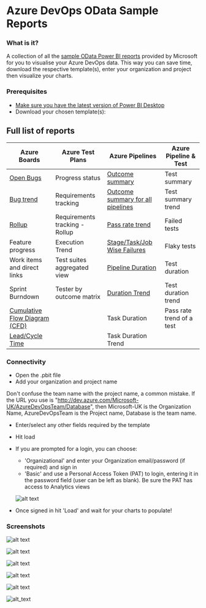 # Azure DevOps OData Sample Reports
### What is it?
A collection of all the [sample OData Power BI reports](https://docs.microsoft.com/en-us/azure/devops/report/powerbi/sample-odata-overview?view=azure-devops) provided by Microsoft for you to visualise your Azure DevOps data. This way you can save time, download the respective template(s), enter your organization and project then visualize your charts. 

### Prerequisites
* [Make sure you have the latest version of Power BI Desktop](https://aka.ms/pbiSingleInstaller)
* Download your chosen template(s):

## Full list of reports

| Azure Boards  | Azure Test Plans | Azure Pipelines | Azure Pipeline & Test |
| ------------- | ------------- | ------------- | ------------- |
| [Open Bugs](https://github.com/nbrown02/AzureDevOps-OData-SampleReports/raw/main/Azure%20Boards%20-%20OData%20Reports/Open%20Bugs.pbit) | Progress status | [Outcome summary](https://github.com/nbrown02/AzureDevOps-OData-SampleReports/raw/main/Azure%20Pipelines%20-%20OData%20Reports/Pipeline%20Outcome%20Summary.pbit) | Test summary |
| [Bug trend](https://github.com/nbrown02/AzureDevOps-OData-SampleReports/raw/main/Azure%20Boards%20-%20OData%20Reports/Bug%20Trend.pbit) | Requirements tracking  | [Outcome summary for all pipelines](https://github.com/nbrown02/AzureDevOps-OData-SampleReports/raw/main/Azure%20Pipelines%20-%20OData%20Reports/Pipeline%20Outcome%20Summary%20-%20All%20Pipelines.pbit) | Test summary trend |
| [Rollup](https://github.com/nbrown02/AzureDevOps-OData-SampleReports/raw/main/Azure%20Boards%20-%20OData%20Reports/Rollup.pbit)  | Requirements tracking - Rollup | [Pass rate trend](https://github.com/nbrown02/AzureDevOps-OData-SampleReports/raw/main/Azure%20Pipelines%20-%20OData%20Reports/Pass%20Rate%20-%20All%20Pipelines.pbit) | Failed tests |
| Feature progress  | Execution Trend  | [Stage/Task/Job Wise Failures](https://github.com/nbrown02/AzureDevOps-OData-SampleReports/raw/main/Azure%20Pipelines%20-%20OData%20Reports/Pipeline%20Stage%20-%20Task%20-%20Job%20Wise%20Failures.pbit) | Flaky tests |
| Work items and direct links  | Test suites aggregated view  | [Pipeline Duration](https://github.com/nbrown02/AzureDevOps-OData-SampleReports/raw/main/Azure%20Pipelines%20-%20OData%20Reports/Pipeline%20Duration.pbit) | Test duration |
| Sprint Burndown  | Tester by outcome matrix  | [Duration Trend](https://github.com/nbrown02/AzureDevOps-OData-SampleReports/raw/main/Azure%20Pipelines%20-%20OData%20Reports/Duration%20Trend.pbit) | Test duration trend |
| [Cumulative Flow Diagram (CFD)](https://github.com/nbrown02/AzureDevOps-OData-SampleReports/raw/main/Azure%20Boards%20-%20OData%20Reports/Cumulative%20Flow%20Diagram.pbit)  |   | Task Duration  | Pass rate trend of a test |
| [Lead/Cycle Time](https://github.com/nbrown02/AzureDevOps-OData-SampleReports/raw/main/Azure%20Boards%20-%20OData%20Reports/Lead%20-%20Cycle%20Time.pbit)  |   | Task Duration Trend |  |

### Connectivity
* Open the .pbit file
* Add your organization and project name

Don't confuse the team name with the project name, a common mistake. If the URL you use is "http://dev.azure.com/Microsoft-UK/AzureDevOpsTeam/Database", then Microsoft-UK is the Organization Name, AzureDevOpsTeam is the Project name, Database is the team name.

* Enter/select any other fields required by the template
* Hit load 
* If you are prompted for a login, you can choose:
  - 'Organizational' and enter your Organization email/password (if required) and sign in
  - 'Basic' and use a Personal Access Token (PAT) to login, entering it in the password field (user can be left as blank). Be sure the PAT has access to Analytics views

  ![alt text](https://docs.microsoft.com/en-us/azure/devops/report/powerbi/media/authentication-7.png?view=azure-devops)

* Once signed in hit 'Load' and wait for your charts to populate!

### Screenshots
![alt text](https://raw.githubusercontent.com/nbrown02/AzureDevOps-OData-SampleReports/main/Screenshots/Pipeline%20Pass%20Rate.png)

![alt text](https://raw.githubusercontent.com/nbrown02/AzureDevOps-OData-SampleReports/main/Screenshots/Pipeline%20Outcome%20Summary%20-%20All%20Pipelines.png)

![alt text](https://raw.githubusercontent.com/nbrown02/AzureDevOps-OData-SampleReports/main/Screenshots/Pipeline%20Duration.png)

![alt text](https://raw.githubusercontent.com/nbrown02/AzureDevOps-OData-SampleReports/main/Screenshots/Bug%20Trend%20Report.png)

![alt text](https://raw.githubusercontent.com/nbrown02/AzureDevOps-OData-SampleReports/main/Screenshots/Pipeline%20Job%20Wise%20Failures.png)

![alt_text](https://raw.githubusercontent.com/nbrown02/AzureDevOps-OData-SampleReports//main/Screenshots/Duration%20Trend.png)
